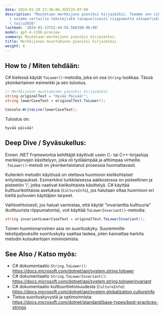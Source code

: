```yaml
---
date: 2024-01-20 17:38:04.359725-07:00
description: "Muutetaan merkkijono pieniksi kirjaimiksi. Teemme sen siksi, ett\xE4\
  \ voimme vertailla tekstej\xE4 tasapuolisesti riippumatta alkuper\xE4isest\xE4 kirjainkoosta\
  \ tai\u2026"
lastmod: '2024-03-13T22:44:56.560398-06:00'
model: gpt-4-1106-preview
summary: Muutetaan merkkijono pieniksi kirjaimiksi.
title: Merkkijonon muuntaminen pieniksi kirjaimiksi
weight: 4
---
```


## How to / Miten tehdään:
C# kielessä käytät `ToLower()`-metodia, joka on osa `String`-luokkaa. Tässä yksinkertainen esimerkki ja sen tulostus.

```C#
// Merkkijonon muuttaminen pieniksi kirjaimiksi
string originalText = "Hyvää Päivää!";
string lowerCaseText = originalText.ToLower();

Console.WriteLine(lowerCaseText);
```

Tulostus on:

```
hyvää päivää!
```

## Deep Dive / Syväsukellus:
Ennen .NET Frameworkia kehittäjät käyttivät usein C- tai C++-kirjastoja merkkijonojen käsittelyyn, joka oli työläämpää ja alttiimpaa virheille. `.ToLower()`-metodi on yksinkertaistanut prosessia huomattavasti. 

Kuitenkin metodin käytössä on otettava huomioon kielikohtaiset erityistapaukset. Esimerkiksi turkkilaisessa aakkostossa on pisteellinen ja pisteetön 'i', jotka vaativat kielikohtaista käsittelyä. C# käyttää kulttuurikohtaisia asetuksia (`CultureInfo`), jos halutaan ottaa huomioon eri kieltä puhuvien käyttäjien tarpeet.

Vaihtoehtoisesti, jos haluat varmistaa, että käytät "invarianttia kulttuuria" (kulttuurista riippumatonta), voit käyttää `ToLowerInvariant()`-metodia:

```C#
string invariantLowerCaseText = originalText.ToLowerInvariant();
```

Toinen huomionarvoinen asia on suorituskyky. Suuremmille tekstipaljouksille suorituskyky saattaa laskea, joten kannattaa harkita metodin kutsukertojen minimoimista.

## See Also / Katso myös:
- C# dokumentaatio `String.ToLower()`: https://docs.microsoft.com/dotnet/api/system.string.tolower
- C# dokumentaatio `String.ToLowerInvariant()`: https://docs.microsoft.com/dotnet/api/system.string.tolowerinvariant
- C# dokumentaatio kulttuuritietoisuudesta (`CultureInfo`): https://docs.microsoft.com/dotnet/api/system.globalization.cultureinfo
- Tietoa suorituskyvystä ja optimoinnista: https://docs.microsoft.com/dotnet/standard/base-types/best-practices-strings
